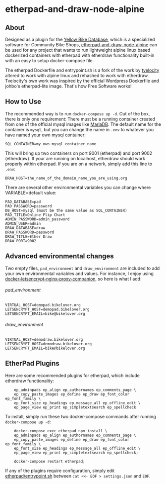 # etherpad-and-draw-node-alpine

## About
Designed as a plugin for the [Yellow Bike Database](https://github.com/fspc/Yellow-Bike-Database), which is a specialized software for Community Bike Shops, [etherpad-and-draw-node-alpine](https://github.com/fspc/etherpad-and-draw-node-alpine) can be used for any project that wants to run lightweight alpine linux based dockerized containers with etherpad with etherdraw functionality built-in with an easy to setup docker-compose file.

The etherpad Dockerfile and entrypoint.sh is a fork of the work by [tvelocity](https://github.com/tvelocity/dockerfiles/tree/master/etherpad-lite) altered to work with alpine linux and rehashed to work with etherdraw. Tvelocity's own work was inspired by the official Wordpress Dockerfile and johbo's etherpad-lite image. That's how Free Software works!

## How to Use

The recommended way is to run `docker-compose up -d`. Out of the box, there is only one requirement: There must be a running container created from one of the official mysql images like [MariaDB](https://hub.docker.com/_/mariadb/). The default name for the container is `mysql`, but you can change the name in `.env` to whatever you have named your own mysql container:

`SQL_CONTAINER=my_own_mysql_container_name`

This will bring up two containers on port 9001 (etherpad) and port 9002 (etherdraw). If your are running on localhost, etherdraw should work properly within etherpad. If you are on a network, simply add this line to `.env`:

`DRAW_HOST=the_name_of_the_domain_name_you_are_using.org`

There are several other environmental variables you can change where VARIABLE=default value:

```
PAD_DATABASE=pad
PAD_PASSWORD=password
DB_HOST=mysql (must be the same value as SQL_CONTAINER)
PAD_TITLE=Online Flip Chart
ADMIN_PASSWORD=admin_password
ADMIN_USER=admin
DRAW_DATABASE=draw
DRAW_PASSWORD=password
DRAW_TITLE=Ether Draw
DRAW_PORT=9002
```

## Advanced environmental changes
Two empty files, `pad_environment` and `draw_environment` are included to add your own environmental variables and values. For instance, I enjoy using [docker-letsencrypt-nginx-proxy-companion](https://github.com/JrCs/docker-letsencrypt-nginx-proxy-companion), so here is what I add:

###### pad_environment
```
VIRTUAL_HOST=demopad.bikelover.org
LETSENCRYPT_HOST=demopad.bikelover.org
LETSENCRYPT_EMAIL=bike@bikelover.org
```

###### draw_environment
```
VIRTUAL_HOST=demodraw.bikelover.org
LETSENCRYPT_HOST=demodraw.bikelover.org
LETSENCRYPT_EMAIL=bike@bikelover.org
```

## EtherPad Plugins
Here are some recommended plugins for etherpad, which include etherdraw functionality:

```
    ep_adminpads ep_align ep_authornames ep_comments_page \
    ep_copy_paste_images ep_define ep_draw ep_font_color ep_font_family \
    ep_font_size ep_headings ep_message_all ep_offline_edit \ 
    ep_page_view ep_print ep_simpletextsearch ep_spellcheck
```                

To install, simply run these two docker-compose commands after running `docker-compose up -d`:

```
    docker-compose exec etherpad npm install \
    ep_adminpads ep_align ep_authornames ep_comments_page \
    ep_copy_paste_images ep_define ep_draw ep_font_color ep_font_family \
    ep_font_size ep_headings ep_message_all ep_offline_edit \
    ep_page_view ep_print ep_simpletextsearch ep_spellcheck;

    docker-compose restart etherpad;
```

If any of the plugins require configuration, simply edit [etherpad/entrypoint.sh](https://github.com/fspc/etherpad-and-draw-node-alpine/blob/master/etherpad/entrypoint.sh) between `cat <<- EOF > settings.json` and `EOF`. 




